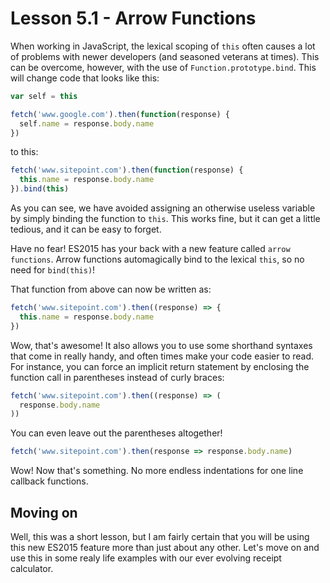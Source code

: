 # Lesson 5.1 - Arrow Functions

When working in JavaScript, the lexical scoping of `this` often causes a lot
of problems with newer developers (and seasoned veterans at times). This can
be overcome, however, with the use of `Function.prototype.bind`. This will
change code that looks like this:

```js
var self = this

fetch('www.google.com').then(function(response) {
  self.name = response.body.name
})
```

to this:

```js
fetch('www.sitepoint.com').then(function(response) {
  this.name = response.body.name
}).bind(this)
```

As you can see, we have avoided assigning an otherwise useless variable by
simply binding the function to `this`. This works fine, but it can get a little
tedious, and it can be easy to forget.

Have no fear! ES2015 has your back with a new feature called `arrow functions`.
Arrow functions automagically bind to the lexical `this`, so no need for
`bind(this)`!

That function from above can now be written as:

```js
fetch('www.sitepoint.com').then((response) => {
  this.name = response.body.name
})
```

Wow, that's awesome! It also allows you to use some shorthand syntaxes that
come in really handy, and often times make your code easier to read. For instance,
you can force an implicit return statement by enclosing the function call in
parentheses instead of curly braces:

```js
fetch('www.sitepoint.com').then((response) => (
  response.body.name
))
```

You can even leave out the parentheses altogether!

```js
fetch('www.sitepoint.com').then(response => response.body.name)
```

Wow! Now that's something. No more endless indentations for one line callback
functions.

## Moving on
Well, this was a short lesson, but I am fairly certain that you will be using
this new ES2015 feature more than just about any other. Let's move on and
use this in some realy life examples with our ever evolving receipt calculator.
